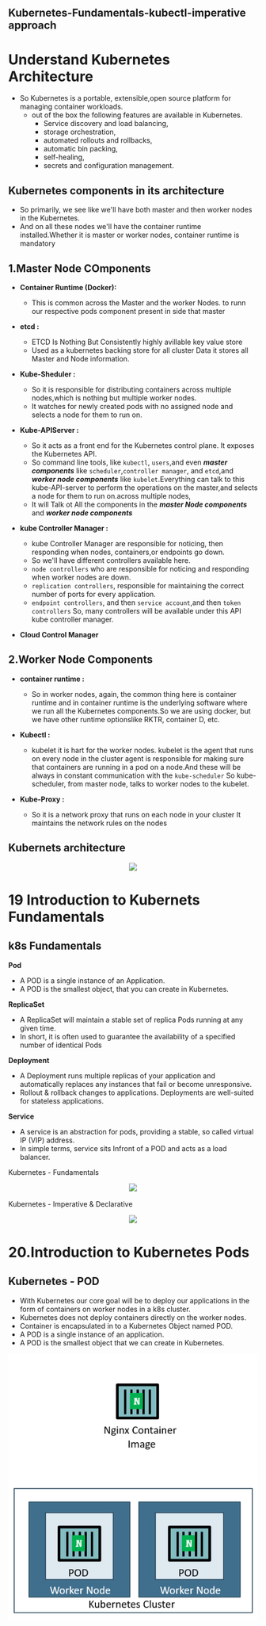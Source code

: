 ## Kubernetes-Fundamentals-kubectl-imperative approach
# Understand Kubernetes Architecture
- So Kubernetes is a portable, extensible,open source platform for managing container workloads.
    - out of the box the following features are available in Kubernetes.
        - Service discovery and load balancing,
        - storage orchestration, 
        - automated rollouts and rollbacks,
        - automatic bin packing, 
        - self-healing,
        - secrets and configuration management.

##  Kubernetes components in its architecture
- So primarily, we see like we'll have both master and then worker nodes in the Kubernetes.
- And on all these nodes we'll have the container runtime installed.Whether it is master or worker nodes,
container runtime is mandatory

## 1.Master Node COmponents

*  **Container Runtime (Docker):** 
    - This is common across the Master and the worker Nodes. to runn our respective pods component present in side that master  
* **etcd :**
    - ETCD Is Nothing But Consistently highly avillable key value store
    - Used as a kubernetes backing store for all cluster Data it stores all Master and Node information.
* **Kube-Sheduler :**
    - So it is responsible for distributing containers across multiple nodes,which is nothing but multiple worker nodes.
    - It watches for newly created pods with no assigned node and selects a node for them to run on.
* **Kube-APIServer :**
    - So it acts as a front end for the Kubernetes control plane. It exposes the Kubernetes API.
    - So command line tools, like `kubectl`, `users`,and even ***master components*** like `scheduler`,`controller manager`, and `etcd`,and ***worker node components*** like `kubelet`.Everything can talk to this kube-API-server to perform the operations on the master,and selects a node for them to run on.across multiple nodes,
    - It will Talk ot All the components in the ***master Node components*** and ***worker node components***

* **kube Controller Manager :**
    - kube Controller Manager are responsible for noticing, then responding when nodes, containers,or endpoints go down.
    - So we'll have different controllers available here.
    - `node controllers` who are responsible for noticing and responding when worker nodes are down.
    - `replication controllers`, responsible for maintaining the correct number of ports for every application.
    - `endpoint controllers`, and then `service account`,and then `token controllers` So, many controllers will be available under this API kube controller manager.

* **Cloud Control Manager**
    

## 2.Worker Node Components
* **container runtime :**  
    - So in worker nodes, again, the common thing here is container runtime and in container runtime is the underlying software where we run all the Kubernetes components.So we are using docker, but we have other runtime optionslike RKTR, container D, etc.

* **Kubectl :** 
    - kubelet it is hart for the worker nodes. kubelet is the agent that runs on every node in the cluster agent is responsible for making sure that containers are running in a pod on a node.And these will be always in constant communication with the `kube-scheduler` So kube-scheduler, from master node, talks to worker nodes to the kubelet.

* **Kube-Proxy :**
    -  So it is a network proxy that runs on each node in your cluster It maintains the network rules on the nodes
## Kubernets architecture

<p align="center">
  <img src="https://github.com/sudheermuthyala/AKSDOCS/blob/main/03-Kubernetes-Fundamentals-kubectl-imperative%20approach/2022-11-30-14-39-01.png" />
    </p>

# 19 Introduction to Kubernets Fundamentals
## k8s Fundamentals

 **Pod**
- A POD is a single instance of an Application. 
- A POD is the smallest object, that you can create in Kubernetes.

**ReplicaSet**
- A ReplicaSet will maintain a stable set of replica Pods running at any given time. 
- In short, it is often used to guarantee the availability of a specified number of identical Pods

**Deployment**
- A Deployment runs multiple replicas of your application and automatically replaces any instances that fail or become unresponsive.
- Rollout & rollback changes to applications. Deployments are well-suited for stateless applications.

**Service**
- A service is an abstraction for pods, providing a stable, so called virtual IP (VIP) address.
- In simple terms, service sits Infront of a POD and acts as a load balancer. 

Kubernetes - Fundamentals

<p align="center">
  <img src="https://github.com/sudheermuthyala/AKSDOCS/blob/main/03-Kubernetes-Fundamentals-kubectl-imperative%20approach/2022-12-29-12-01-47.png" />
    </p>

Kubernetes - Imperative & Declarative

<p align="center">
  <img src="https://github.com/sudheermuthyala/AKSDOCS/blob/main/03-Kubernetes-Fundamentals-kubectl-imperative%20approach/2022-12-29-12-21-20.png" />
    </p>



# 20.Introduction to Kubernetes Pods

## Kubernetes - POD
- With Kubernetes our core goal will be to deploy our applications in the form of containers on worker nodes in a k8s cluster.
- Kubernetes does not deploy containers directly on the worker nodes.
- Container is encapsulated in to a Kubernetes Object named POD.
- A POD is a single instance of an application.
- A POD is the smallest object that we can create in Kubernetes. 

![](2022-12-29-12-33-40.png)



